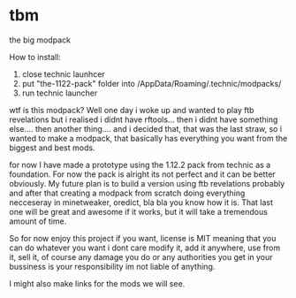 # tbm
the big modpack

How to install:
1. close technic launhcer
2. put "the-1122-pack" folder into /AppData/Roaming/.technic/modpacks/
3. run technic launcher

wtf is this modpack? Well one day i woke up and wanted to play ftb revelations but i realised
i didnt have rftools... then i didnt have something else.... then another thing.... and i decided
that, that was the last straw, so i wanted to make a modpack, that basically has everything you
want from the biggest and best mods.

for now I have made a prototype using the 1.12.2 pack from technic as  a foundation. For now the
pack is alright its not perfect and it can be better obviously. My future plan is to build a
version using ftb revelations probably and after that creating a modpack from scratch doing
everything necceseray in minetweaker, oredict, bla bla you know how it is. That last one will
be great and awesome if it works, but it will take a tremendous amount of time.

So for now enjoy this project if you want, license is MIT meaning that you can do whatever
you want i dont care modify it, add it anywhere, use from it, sell it, of course any damage you do or
any authorities you get in your bussiness is your responsibility im not liable of anything.

I might also make links for the mods we will see.